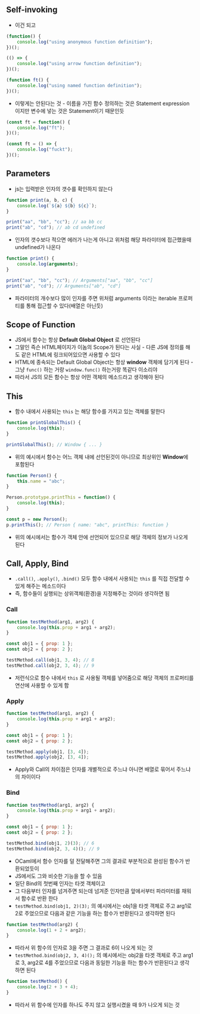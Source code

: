 ## Self-invoking

- 이건 되고

```js
(function() {
	console.log("using anonymous function definition");
})();

(() => {
	console.log("using arrow function definition");
})();

(function ft() {
	console.log("using named function definition");
})();
```

- 이렇게는 안된다는 것 - 이름을 가진 함수 정의하는 것은 Statement expression이지만 변수에 넣는 것은 Statement이기 때문인듯

```js
(const ft = function() {
	console.log("ft");
})();

(const ft = () => {
	console.log("fuckt");
})();
```

## Parameters

- js는 입력받은 인자의 갯수를 확인하지 않는다

```js
function print(a, b, c) {
	console.log(`${a} ${b} ${c}`);
}

print("aa", "bb", "cc"); // aa bb cc
print("ab", "cd"); // ab cd undefined
```

- 인자의 갯수보다 적으면 에러가 나는게 아니고 위처럼 해당 파라미터에 접근했을때 undefined가 나온다

```js
function print() {
	console.log(arguments);
}

print("aa", "bb", "cc"); // Arguments["aa", "bb", "cc"]
print("ab", "cd"); // Arguments["ab", "cd"]
```

- 파라미터의 개수보다 많이 인자를 주면 위처럼 arguments 이라는 iterable 프로퍼티를 통해 접근할 수 있다(배열은 아닌듯)

## Scope of Function

- JS에서 함수는 항상 **Default Global Object** 로 선언된다
- 그말인 즉슨 HTML페이지가 이놈의 Scope가 된다는 사실 - 다른 JS에 정의를 해도 같은 HTML에 링크되어있으면 사용할 수 있다
- HTML에 종속되는 Default Global Object는 항상 **window** 객체에 담기게 된다 - 그냥 `func()` 하는 거랑 `window.func()` 하는거랑 똑같다 이소리야
- 따라서 JS의 모든 함수는 항상 어떤 객체의 메소드라고 생각해야 된다

## This

- 함수 내에서 사용되는 `this` 는 해당 함수를 가지고 있는 객체를 말한다

```js
function printGlobalThis() {
	console.log(this);
}

printGlobalThis(); // Window { ... }
```

- 위의 예시에서 함수는 어느 객체 내에 선언된것이 아니므로 최상위인 **Window**에 포함된다

```js
function Person() {
	this.name = "abc";
}

Person.prototype.printThis = function() {
	console.log(this);
}

const p = new Person();
p.printThis(); // Person { name: "abc", printThis: function }
```

- 위의 예시에서는 함수가 객체 안에 선언되어 있으므로 해당 객체의 정보가 나오게 된다

## Call, Apply, Bind

- `.call()`, `.apply()`, `.bind()` 모두 함수 내에서 사용되는 `this` 를 직접 전달할 수 있게 해주는 메소드이다
- 즉, 함수들이 실행되는 상위객체(환경)을 지정해주는 것이라 생각하면 됨

### Call

```js
function testMethod(arg1, arg2) {
	console.log(this.prop + arg1 + arg2);
}

const obj1 = { prop: 1 };
const obj2 = { prop: 2 };

testMethod.call(obj1, 3, 4); // 8
testMethod.call(obj2, 3, 4); // 9
```

- 저런식으로 함수 내에서 `this` 로 사용될 객체를 넣어줌으로 해당 객체의 프로퍼티를 연산에 사용할 수 있게 함

### Apply

```js
function testMethod(arg1, arg2) {
	console.log(this.prop + arg1 + arg2);
}

const obj1 = { prop: 1 };
const obj2 = { prop: 2 };

testMethod.apply(obj1, [3, 4]);
testMethod.apply(obj2, [3, 4]);
```

- Apply와 Call의 차이점은 인자를 개별적으로 주느냐 아니면 배열로 묶어서 주느냐의 차이이다

### Bind

```js
function testMethod(arg1, arg2) {
	console.log(this.prop + arg1 + arg2);
}

const obj1 = { prop: 1 };
const obj2 = { prop: 2 };

testMethod.bind(obj1, 2)(3); // 6
testMethod.bind(obj2, 3, 4)(); // 9
```

- OCaml에서 함수 인자를 덜 전달해주면 그의 결과로 부분적으로 완성된 함수가 반환되었듯이
- JS에서도 그와 비슷한 기능을 할 수 있음
- 일단 Bind의 첫번째 인자는 타겟 객체이고
- 그 다음부터 인자를 넘겨주면 되는데 넘겨준 인자만큼 앞에서부터 파라미터를 채워서 함수로 반환 한다
- `testMethod.bind(obj1, 2)(3);` 의 예시에서는 obj1을 타겟 객체로 주고 arg1로 2로 주었으므로 다음과 같은 기능을 하는 함수가 반환된다고 생각하면 된다

```js
function testMethod(arg2) {
	console.log(1 + 2 + arg2);
}
```

- 따라서 위 함수의 인자로 3을 주면 그 결과로 6이 나오게 되는 것
- `testMethod.bind(obj2, 3, 4)();` 의 예시에서는 obj2을 타겟 객체로 주고 arg1로 3, arg2로 4를 주었으므로 다음과 동일한 기능을 하는 함수가 반환된다고 생각하면 된다

```js
function testMethod() {
	console.log(2 + 3 + 4);
}
```

- 따라서 위 함수에 인자를 하나도 주지 않고 실행시켰을 때 9가 나오게 되는 것
